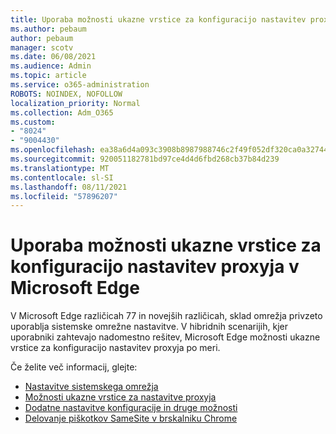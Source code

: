 ```yaml
---
title: Uporaba možnosti ukazne vrstice za konfiguracijo nastavitev proxyja v Microsoft Edge
ms.author: pebaum
author: pebaum
manager: scotv
ms.date: 06/08/2021
ms.audience: Admin
ms.topic: article
ms.service: o365-administration
ROBOTS: NOINDEX, NOFOLLOW
localization_priority: Normal
ms.collection: Adm_O365
ms.custom:
- "8024"
- "9004430"
ms.openlocfilehash: ea38a6d4a093c3908b8987988746c2f49f052df320ca0a327446435389a90ce9
ms.sourcegitcommit: 920051182781bd97ce4d4d6fbd268cb37b84d239
ms.translationtype: MT
ms.contentlocale: sl-SI
ms.lasthandoff: 08/11/2021
ms.locfileid: "57896207"
---
```

# <a name="use-command-line-options-to-configure-proxy-settings-in-microsoft-edge"></a>Uporaba možnosti ukazne vrstice za konfiguracijo nastavitev proxyja v Microsoft Edge

V Microsoft Edge različicah 77 in novejših različicah, sklad omrežja privzeto uporablja sistemske omrežne nastavitve. V hibridnih scenarijih, kjer uporabniki zahtevajo nadomestno rešitev, Microsoft Edge možnosti ukazne vrstice za konfiguracijo nastavitev proxyja po meri. 

Če želite več informacij, glejte:

- [Nastavitve sistemskega omrežja](https://docs.microsoft.com/deployedge/edge-learnmore-cmdline-options-proxy-settings#system-network-settings)
- [Možnosti ukazne vrstice za nastavitve proxyja](https://docs.microsoft.com/deployedge/edge-learnmore-cmdline-options-proxy-settings#system-network-settings)
- [Dodatne nastavitve konfiguracije in druge možnosti](https://go.microsoft.com/fwlink/?linkid=2134293)
- [Delovanje piškotkov SameSite v brskalniku Chrome](https://docs.microsoft.com/office365/troubleshoot/miscellaneous/chrome-behavior-affects-applications)